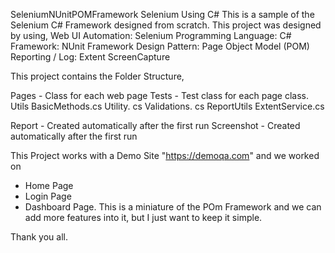 SeleniumNUnitPOMFramework
Selenium Using C# This is a sample of the Selenium C# Framework designed from scratch. This project was designed by using, Web UI Automation: Selenium Programming Language: C# Framework: NUnit Framework Design Pattern: Page Object Model (POM) Reporting / Log: Extent ScreenCapture

This project contains the Folder Structure,

Pages		-	Class for each web page
Tests		-	Test class for each page class.
Utils
	BasicMethods.cs
	Utility. cs
	Validations. cs
	ReportUtils
		ExtentService.cs
	
Report		- Created automatically after the first run
Screenshot 	- Created automatically after the first run
	
This Project works with a Demo Site "https://demoqa.com" and we worked on
 - Home Page
 - Login Page
 - Dashboard Page.
This is a miniature of the POm Framework and we can add more features into it, but I just want to keep it simple.

Thank you all.
